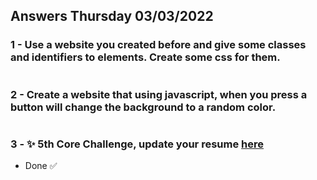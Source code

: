 ## Answers Thursday 03/03/2022
### 1 - Use a website you created before and give some classes and identifiers to elements. Create some css for them.
```html

```

### 2 - Create a website that using javascript, when you press a button will change the background to a random color.
```html

```

### 3 - ✨ 5th Core Challenge, update your resume [here](https://corecode.notion.site/CV-or-Resume-Boost-9092fff9f9cf4944a7c1717b11b09223)
 * Done ✅
